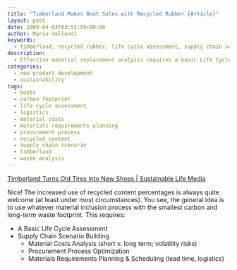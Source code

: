 ```yaml
---
title: "Timberland Makes Boot Soles with Recycled Rubber {Article}"
layout: post
date: 2009-04-03T03:53:59+00:00
author: Mario Vellandi
keywords:
  - timberland, recycled rubber, life cycle assessment, supply chain scenario, sustainable materials, procurement process, materials requirements planning, logistics
description:
  - Effective material replacement analysis requires a basic Life Cycle Assessment, Supply Chain Scenario Building, Material Costs Analysis, Procurement Process Optimization, and Materials Requirements Planning & Scheduling
categories:
  - new product development
  - sustainability
tags:
  - boots
  - carbon footprint
  - life cycle assessment
  - logistics
  - material costs
  - materials requirements planning
  - procurement process
  - recycled content
  - supply chain scenario
  - timberland
  - waste analysis
---
```

<a rel="nofollow" href="http://sustainablelifemedia.com/content/story/design/timberland_turns_old_tires_into_new_shoes">Timberland Turns Old Tires into New Shoes | Sustainable Life Media</a>

Nice! The increased use of recycled content percentages is always quite welcome (at least under most circumstances). You see, the general idea is to use whatever material inclusion process with the smallest carbon and long-term waste footprint. This requires:

  * A Basic Life Cycle Assessment
  * Supply Chain Scenario Building
      * Material Costs Analysis (short v. long term; volatility risks)
      * Procurement Process Optimization
      * Materials Requirements Planning & Scheduling (lead time, logistics)
